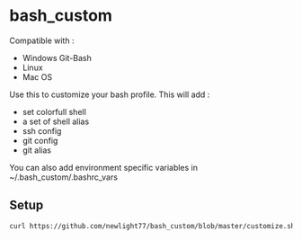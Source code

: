 # bash_custom

Compatible with :
- Windows Git-Bash
- Linux
- Mac OS

Use this to customize your bash profile. This will add :

- set colorfull shell
- a set of shell alias
- ssh config
- git config
- git alias

You can also add environment specific variables in ~/.bash_custom/.bashrc_vars

## Setup

```bash
curl https://github.com/newlight77/bash_custom/blob/master/customize.sh | bash
```